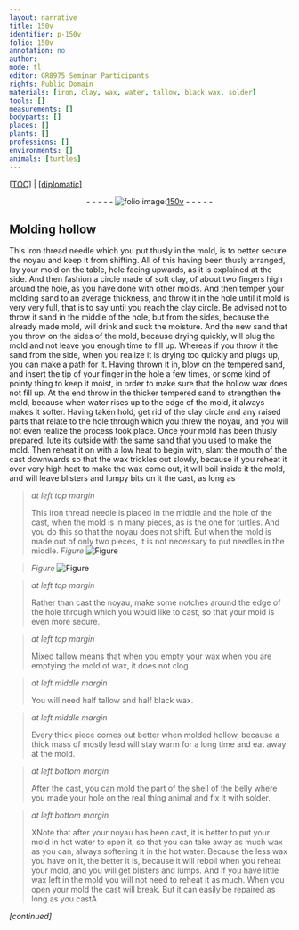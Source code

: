```yaml
---
layout: narrative
title: 150v
identifier: p-150v
folio: 150v
annotation: no
author:
mode: tl
editor: GR8975 Seminar Participants
rights: Public Domain
materials: [iron, clay, wax, water, tallow, black wax, solder]
tools: []
measurements: []
bodyparts: []
places: []
plants: []
professions: []
environments: []
animals: [turtles]
---
```


<p><a href="{{ site.baseurl }}/translation/">[TOC]</a> | <a href="{{ site.baseurl }}/_texts/p-150v_tc.md/">[diplomatic]</a></p><div class="folio" align="center">- - - - - <a href="http://gallica.bnf.fr/ark:/12148/btv1b10500001g/f306.image" target="_blank"><img src="https://cu-mkp.github.io/2017-workshop-edition/assets/photo-icon.png" alt="folio image: " style="display:inline-block; margin-bottom:-3px;"/>150v</a> - - - - - </div>  
  

## Molding hollow

 
This <span class="m">iron</span> thread needle which you put thusly in the mold, is to better secure the noyau and keep it from shifting. All of this having been thusly arranged, lay your mold on the table, hole facing upwards, as it is explained at the side. And then fashion a circle made of soft <span class="m">clay</span>, of about two fingers high around the hole, as you have done with other molds. And then temper your molding sand to an average thickness, and throw it in the hole until it <span class="sup">mold</span> is very very full, that is to say until you reach the <span class="m">clay</span> circle. Be advised not to throw it <span class="sup">sand</span> in the middle of the hole, but from the sides, because the already made mold, will drink and suck the moisture. And the new sand that you throw on the sides of the mold, because drying quickly, will plug the mold and not <span class="sup">leave you enough time</span> to fill up. Whereas if you throw it <span class="sup">the sand</span> from the side, when you realize <span class="sup">it is drying too quickly</span> and plugs up, you can make a path for it. Having thrown it in, blow on the tempered sand, and insert the tip of your finger in the hole a few times, or some kind of pointy thing to keep it moist, in order to make sure that the hollow <span class="m">wax</span> does not fill up. At the end throw in the thicker tempered sand to strengthen the mold, because when <span class="m">water</span> rises up to the edge of the mold, it always makes it softer. Having taken hold, get rid of the <span class="m">clay</span> circle and any raised parts that relate to the hole through which you threw the noyau, and you will not even realize the process took place. Once your mold has been thusly prepared, lute its outside with the same sand that you used to make the mold. Then reheat it on with a low heat to begin with, slant the mouth of the cast downwards so that the <span class="m">wax</span> trickles out slowly, because if you reheat it over very high heat to make the <span class="m">wax</span> come out, it will boil inside it <span class="sup">the mold</span>, and will leave blisters and lumpy bits on it <span class="sup">the cast</span>, as long as
 
> *at left top margin*
> 
> 
>   This <span class="m">iron</span> thread needle is placed in the middle and the hole of the cast, when the mold is in many pieces, as is the one for <span class="al">turtles</span>. And you do this so that the noyau does not shift. But when the mold is made out of only two pieces, it is not necessary to put needles in the middle. 
> *Figure*
> <a href="https://drive.google.com/open?id=0B9-oNrvWdlO5eVVJSjUwSFhpUzg" target="_blank"><img src="https://cu-mkp.github.io/GR8975-edition/assets/photo-icon.png" alt="Figure" style="display:inline-block; margin-bottom:-3px;"/></a>
 
> *Figure*
> <a href="https://drive.google.com/open?id=0B9-oNrvWdlO5SUk5cUNtNnpqbXc" target="_blank"><img src="https://cu-mkp.github.io/GR8975-edition/assets/photo-icon.png" alt="Figure" style="display:inline-block; margin-bottom:-3px;"/></a>
 
 
> *at left top margin*
> 
> 
> Rather than cast the noyau, make some notches around the edge of the hole through which you would like to cast, so that your mold is even more secure.
 
> *at left top margin*
> 
> 
> Mixed <span class="m">tallow</span> means that when you empty your <span class="m">wax</span> when you are emptying the mold of <span class="m">wax</span>, it does not clog.
 
> *at left middle margin*
> 
> 
> You will need half <span class="m">tallow</span> and half <span class="m">black wax</span>.
 
> *at left middle margin*
> 
> 
> Every thick piece comes out better when molded hollow, because a thick mass of mostly lead will stay warm for a long time and eat away at the mold.
 
> *at left bottom margin*
> 
> 
> After the cast, you can mold the part of the shell of the belly where you made your hole on the real thing <span class="sup">animal</span> and fix it with <span class="m">solder</span>.
 
> *at left bottom margin*
> 
> 
>  XNote that after your noyau has been cast, it is better to put your mold in hot <span class="m">water</span> to open it, so that you can take away as much <span class="m">wax</span> as you can, always softening it in the hot <span class="m">water</span>. Because the less <span class="m">wax</span> you have on it, the better it is, because it will reboil when you reheat your mold, and you will get blisters and lumps. And if you have little <span class="m">wax</span> left <span class="sup">in the mold</span> you will not need to reheat it as much. When you open your mold the cast will break. But it can easily be repaired as long as you castA 
 
*[continued]*
 
